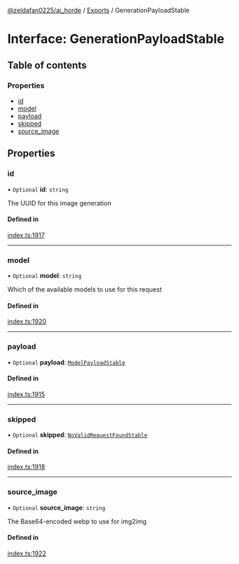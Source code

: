 [@zeldafan0225/ai_horde](../README.md) / [Exports](../modules.md) / GenerationPayloadStable

# Interface: GenerationPayloadStable

## Table of contents

### Properties

- [id](GenerationPayloadStable.md#id)
- [model](GenerationPayloadStable.md#model)
- [payload](GenerationPayloadStable.md#payload)
- [skipped](GenerationPayloadStable.md#skipped)
- [source\_image](GenerationPayloadStable.md#source_image)

## Properties

### id

• `Optional` **id**: `string`

The UUID for this image generation

#### Defined in

[index.ts:1917](https://github.com/ZeldaFan0225/ai_horde/blob/d340ba6/index.ts#L1917)

___

### model

• `Optional` **model**: `string`

Which of the available models to use for this request

#### Defined in

[index.ts:1920](https://github.com/ZeldaFan0225/ai_horde/blob/d340ba6/index.ts#L1920)

___

### payload

• `Optional` **payload**: [`ModelPayloadStable`](ModelPayloadStable.md)

#### Defined in

[index.ts:1915](https://github.com/ZeldaFan0225/ai_horde/blob/d340ba6/index.ts#L1915)

___

### skipped

• `Optional` **skipped**: [`NoValidRequestFoundStable`](NoValidRequestFoundStable.md)

#### Defined in

[index.ts:1918](https://github.com/ZeldaFan0225/ai_horde/blob/d340ba6/index.ts#L1918)

___

### source\_image

• `Optional` **source\_image**: `string`

The Base64-encoded webp to use for img2img

#### Defined in

[index.ts:1922](https://github.com/ZeldaFan0225/ai_horde/blob/d340ba6/index.ts#L1922)
